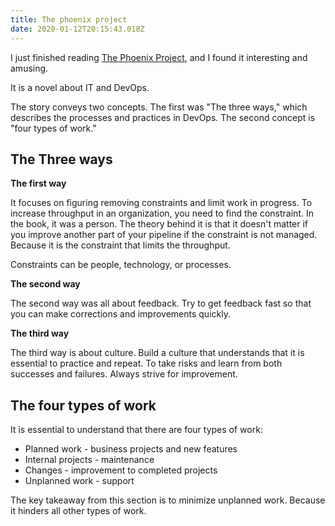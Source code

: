```yaml
---
title: The phoenix project
date: 2020-01-12T20:15:43.018Z
---
```

I just finished reading [The Phoenix Project](https://www.amazon.com/Phoenix-Project-DevOps-Helping-Business/dp/0988262509), and I found it interesting and amusing.

It is a novel about IT and DevOps.

The story conveys two concepts. The first was "The three ways," which describes the processes and practices in DevOps. The second concept is "four types of work."

## The Three ways

**The first way**

It focuses on figuring removing constraints and limit work in progress. To increase throughput in an organization, you need to find the constraint. In the book, it was a person. The theory behind it is that it doesn't matter if you improve another part of your pipeline if the constraint is not managed. Because it is the constraint that limits the throughput.

Constraints can be people, technology, or processes.

**The second way**

The second way was all about feedback. Try to get feedback fast so that you can make corrections and improvements quickly.

**The third way** 

The third way is about culture. Build a culture that understands that it is essential to practice and repeat. To take risks and learn from both successes and failures. Always strive for improvement.

 

## The four types of work

It is essential to understand that there are four types of work:

* Planned work - business projects and new features
* Internal projects - maintenance
* Changes - improvement to completed projects
* Unplanned work - support

The key takeaway from this section is to minimize unplanned work. Because it hinders all other types of work.
